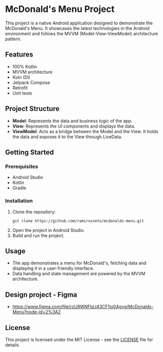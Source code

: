 # McDonald's Menu Project

This project is a native Android application designed to demonstrate the McDonald's Menu. It showcases the latest technologies in the Android environment and follows the MVVM (Model-View-ViewModel) architecture pattern.

## Features

- 100% Kotlin
- MVVM architecture
- Koin (DI)
- Jetpack Compose
- Retrofit
- Unit tests

## Project Structure

- **Model**: Represents the data and business logic of the app.
- **View**: Represents the UI components and displays the data.
- **ViewModel**: Acts as a bridge between the Model and the View. It holds the data and exposes it to the View through LiveData.

## Getting Started

### Prerequisites

- Android Studio
- Kotlin
- Gradle

### Installation

1. Clone the repository:
    ```
    git clone https://github.com/ramirosneto/mcdonalds-menu.git
    ```
2. Open the project in Android Studio.
3. Build and run the project.

## Usage

- The app demonstrates a menu for McDonald's, fetching data and displaying it in a user-friendly interface.
- Data handling and state management are powered by the MVVM architecture.

## Design project - Figma
- https://www.figma.com/file/rzU9WNFbLt43CF1io0Agvg/McDonalds-Menu?node-id=2%3A2

## License

This project is licensed under the MIT License - see the [LICENSE](LICENSE) file for details.